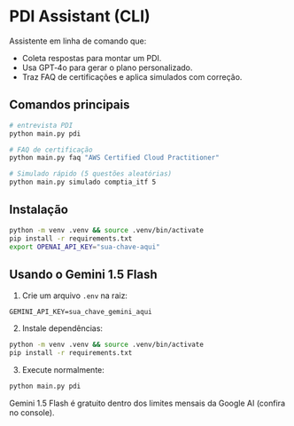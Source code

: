 
# PDI Assistant (CLI)

Assistente em linha de comando que:
* Coleta respostas para montar um PDI.
* Usa GPT‑4o para gerar o plano personalizado.
* Traz FAQ de certificações e aplica simulados com correção.

## Comandos principais
```bash
# entrevista PDI
python main.py pdi

# FAQ de certificação
python main.py faq "AWS Certified Cloud Practitioner"

# Simulado rápido (5 questões aleatórias)
python main.py simulado comptia_itf 5
```

## Instalação
```bash
python -m venv .venv && source .venv/bin/activate
pip install -r requirements.txt
export OPENAI_API_KEY="sua-chave-aqui"
```


## Usando o Gemini 1.5 Flash

1. Crie um arquivo `.env` na raiz:

```
GEMINI_API_KEY=sua_chave_gemini_aqui
```

2. Instale dependências:

```bash
python -m venv .venv && source .venv/bin/activate
pip install -r requirements.txt
```

3. Execute normalmente:

```bash
python main.py pdi
```

Gemini 1.5 Flash é gratuito dentro dos limites mensais da Google AI (confira no console).
